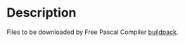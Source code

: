 # Description

Files to be downloaded by Free Pascal Compiler [buildpack](https://github.com/rwehresmann/heroku-fpc-buildpack).
